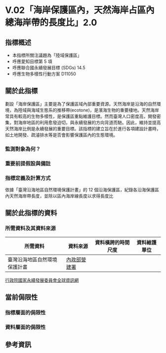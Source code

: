 # V.02「海岸保護區內，天然海岸占區內總海岸帶的長度比」2.0


## 指標概述

* 本指標所關注議題為「陸域保護區」
* 呼應愛知目標第 5 項
* 呼應聯合國永續發展目標 (SDGs) 14.5
* 呼應生物多樣性行動方案 D11050


<script type="text/javascript" src="http://cdn.mathjax.org/mathjax/latest/MathJax.js?config=TeX-AMS-MML_HTMLorMML"></script>


## 關於此指標

劃設「海岸保護區」主要是為了保護區域內部重要資源。天然海岸是沿海的自然環境，為陸域與海域生態系的推移帶(ecotone)，是濱海生物的重要棲地。天然海岸常具有較高的生物多樣性，是保護區重點維護目標。然而臺灣人口密度高，開發密集，對海岸地區的利用愈發迫切，與永續發展的方向背道而馳。因此，維持並提高天然海岸比例是永續發展的重要目標。該指標的建立旨在於進行各項建設計畫時，如土地開發、疏濬排水等是否會影響保護區內的生態環境。

### 監測對象為何？



### 重要前提假設與備註



### 指標定義及計算方式

依據「臺灣沿海地區自然環境保護計畫」的 12 個沿海保護區，紀錄各沿海保護區內天然海岸帶長度，並除以區內海岸線長度以求得長度比


## 關於此指標的資料

### 所需資料及其資料來源

| 所需資料 | 資料來源 | 資料橫跨的時間尺度 | 資料維護單位 |
|-----|-----|-----|-----|
| 臺灣沿海地區自然環境保護計畫 | [內政部營建署](https://www.cpami.gov.tw/%E6%9C%80%E6%96%B0%E6%B6%88%E6%81%AF/%E6%A5%AD%E5%8B%99%E6%96%B0%E8%A8%8A/18327-%E3%80%8C%E8%87%BA%E7%81%A3%E6%B2%BF%E6%B5%B7%E5%9C%B0%E5%8D%80%E8%87%AA%E7%84%B6%E7%92%B0%E5%A2%83%E4%BF%9D%E8%AD%B7%E8%A8%88%E7%95%AB%E3%80%8D%E5%B0%88%E5%8D%80.html) |  |  |


[行政院國家永續發展委員會全球資訊網](https://nsdn.epa.gov.tw/nsdn_index.aspx)


## 當前侷限性

### 指標層面的侷限性




### 資料層面的侷限性




## 參考資訊


